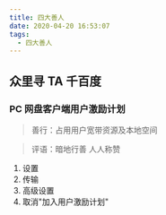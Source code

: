 ```yaml
---
title: 四大善人
date: 2020-04-20 16:53:07
tags:
  - 四大善人
---
```


## 众里寻 TA 千百度

### PC 网盘客户端用户激励计划

> 善行：占用用户宽带资源及本地空间

> 评语：暗地行善 人人称赞

1. 设置
2. 传输
3. 高级设置
4. 取消"加入用户激励计划"
